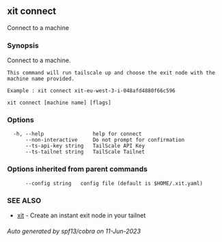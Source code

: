 ## xit connect

Connect to a machine

### Synopsis

Connect to a machine.

	This command will run tailscale up and choose the exit node with the machine name provided.
	
	Example : xit connect xit-eu-west-3-i-048afd4880f66c596

```
xit connect [machine name] [flags]
```

### Options

```
  -h, --help                help for connect
      --non-interactive     Do not prompt for confirmation
      --ts-api-key string   TailScale API Key
      --ts-tailnet string   TailScale Tailnet
```

### Options inherited from parent commands

```
      --config string   config file (default is $HOME/.xit.yaml)
```

### SEE ALSO

* [xit](xit.md)	 - Create an instant exit node in your tailnet

###### Auto generated by spf13/cobra on 11-Jun-2023
